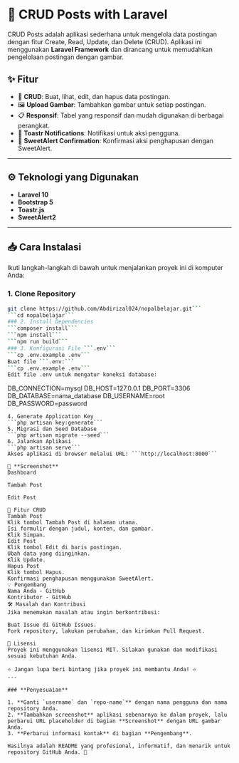 # 🚀 CRUD Posts with Laravel

CRUD Posts adalah aplikasi sederhana untuk mengelola data postingan dengan fitur Create, Read, Update, dan Delete (CRUD). Aplikasi ini menggunakan **Laravel Framework** dan dirancang untuk memudahkan pengelolaan postingan dengan gambar.

## ✨ Fitur
- 🔄 **CRUD**: Buat, lihat, edit, dan hapus data postingan.
- 🖼️ **Upload Gambar**: Tambahkan gambar untuk setiap postingan.
- 📋 **Responsif**: Tabel yang responsif dan mudah digunakan di berbagai perangkat.
- 🎉 **Toastr Notifications**: Notifikasi untuk aksi pengguna.
- 🍭 **SweetAlert Confirmation**: Konfirmasi aksi penghapusan dengan SweetAlert.

---

## ⚙️ Teknologi yang Digunakan
- **Laravel 10**
- **Bootstrap 5**
- **Toastr.js**
- **SweetAlert2**

---

## 📥 Cara Instalasi

Ikuti langkah-langkah di bawah untuk menjalankan proyek ini di komputer Anda:

### 1. Clone Repository
```bash
git clone https://github.com/Abdirizal024/nopalbelajar.git```
```cd nopalbelajar```
### 2. Install Dependencies
```composer install```
```npm install```
```npm run build```
### 3. Konfigurasi File ```.env```
```cp .env.example .env```
Buat file ```.env:```
```cp .env.example .env```
Edit file .env untuk mengatur koneksi database:
```
DB_CONNECTION=mysql
DB_HOST=127.0.0.1
DB_PORT=3306
DB_DATABASE=nama_database
DB_USERNAME=root
DB_PASSWORD=password
```
4. Generate Application Key
```php artisan key:generate```
5. Migrasi dan Seed Database
```php artisan migrate --seed```
6. Jalankan Aplikasi
```php artisan serve```
Akses aplikasi di browser melalui URL: ```http://localhost:8000```

📸 **Screenshot**
Dashboard

Tambah Post

Edit Post

🚦 Fitur CRUD
Tambah Post
Klik tombol Tambah Post di halaman utama.
Isi formulir dengan judul, konten, dan gambar.
Klik Simpan.
Edit Post
Klik tombol Edit di baris postingan.
Ubah data yang diinginkan.
Klik Update.
Hapus Post
Klik tombol Hapus.
Konfirmasi penghapusan menggunakan SweetAlert.
💡 Pengembang
Nama Anda - GitHub
Kontributor - GitHub
🛠️ Masalah dan Kontribusi
Jika menemukan masalah atau ingin berkontribusi:

Buat Issue di GitHub Issues.
Fork repository, lakukan perubahan, dan kirimkan Pull Request.

📝 Lisensi
Proyek ini menggunakan lisensi MIT. Silakan gunakan dan modifikasi sesuai kebutuhan Anda.

⭐ Jangan lupa beri bintang jika proyek ini membantu Anda! ⭐
---

### **Penyesuaian**

1. **Ganti `username` dan `repo-name`** dengan nama pengguna dan nama repository Anda.
2. **Tambahkan screenshot** aplikasi sebenarnya ke dalam proyek, lalu perbarui URL placeholder di bagian **Screenshot** dengan URL gambar Anda.
3. **Perbarui informasi kontak** di bagian **Pengembang**.

Hasilnya adalah README yang profesional, informatif, dan menarik untuk repository GitHub Anda. 🎉
